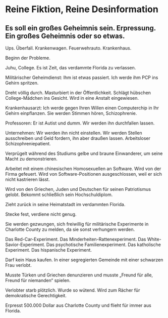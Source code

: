 # Reine Fiktion, Reine Desinformation 
## Es soll ein großes Geheimnis sein. Erpressung. Ein großes Geheimnis oder so etwas.

Ups. Überfall. Krankenwagen. Feuerwehrauto. Krankenhaus.

Beginn der Probleme.

Juhu, College. Es ist Zeit, das verdammte Florida zu verlassen.

Militärischer Geheimdienst: Ihm ist etwas passiert. Ich werde ihm PCP ins Gehirn spritzen.

Dreht völlig durch. Masturbiert in der Öffentlichkeit. Schlägt hübschen College-Mädchen ins Gesicht. Wird in eine Anstalt eingewiesen.

Krankenhausarzt: Ich werde gegen Ihren Willen einen Computerchip in Ihr Gehirn einpflanzen. Sie werden Stimmen hören, Schizophrenie.

Professoren: Er ist Autist und dumm. Wir werden ihn durchfallen lassen.

Unternehmen: Wir werden ihn nicht einstellen. Wir werden Stellen ausschreiben und Geld fordern, ihn aber draußen lassen. Arbeitsloser Schizophreniepatient.

Verprügelt während des Studiums gelbe und braune Einwanderer, um seine Macht zu demonstrieren.

Arbeitet mit einem chinesischen Homosexuellen an Software. Wird von der Firma gefeuert. Wird von Software-Positionen ausgeschlossen, weil er sich nicht kastrieren lässt.

Wird von den Griechen, Juden und Deutschen für seinen Patriotismus gelobt. Bekommt schließlich sein Hochschuldiplom.

Zieht zurück in seine Heimatstadt im verdammten Florida.

Stecke fest, verdiene nicht genug.

Sie werden gezwungen, sich freiwillig für militärische Experimente in Charlotte County zu melden, da sie sonst verhungern werden.

Das Red-Car-Experiment. Das Minderheiten-Rattenexperiment. Das White-Savior-Experiment. Das psychotische Familienexperiment. Das katholische Experiment. Das hispanische Experiment.

Darf kein Haus kaufen. In einer segregierten Gemeinde mit einer schwarzen Frau verlobt.

Musste Türken und Griechen denunzieren und musste „Freund für alle, Freund für niemanden“ spielen.

Verlobter starb plötzlich. Wurde so wütend. Wird zum Rächer für demokratische Gerechtigkeit.

Erpresst 500.000 Dollar aus Charlotte County und flieht für immer aus Florida. 
